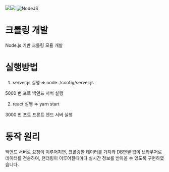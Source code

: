 <img src="https://img.shields.io/badge/React-61DAFB?style=flat-square&logo=React&logoColor=white"/><img src="https://img.shields.io/badge/node.js-6DA55F?style=flat-square&logo=node.js&logoColor=white"/>
![NodeJS](https://img.shields.io/badge/node.js-6DA55F?style=for-the-badge&logo=node.js&logoColor=white)
# 크롤링 개발
Node.js 기반 크롤링 모듈 개발


# 실행방법
1. server.js 실행 ⇒ node ./config/server.js

 5000 번 포트 백앤드 서버 실행

2. react 실행 ⇒ yarn start

 3000 번 포트 프론트 앤드 서버 실행
 
# 동작 원리

백앤드 서버로 요청이 이루어지면, 크롤링한 데이터를 가져와 DB연결 없이 브라우저로 데이터를 전송하여, 랜더링이 이루어질때마다 실시간 정보를 받아올 수 있도록 구현하였습니다.
